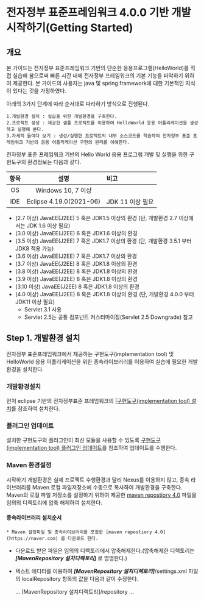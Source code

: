 # 전자정부 표준프레임워크 4.0.0 기반 개발 시작하기(Getting Started)

## 개요

본 가이드는 전자정부 표준프레임워크 기반의 단순한 응용프로그램(HelloWorld)를 직접 실습해 봄으로써 빠른 시간 내에 전자정부 프레임워크의 기본 기능을 파악하기 위하여 제공한다. 본 가이드의 사용자는 java 및 spring framework에 대한 기본적인 지식이 있다는 것을 가정하였다.

아래의 3가지 단계에 따라 순서대로 따라하기 방식으로 진행된다.

    1.개발환경 설치 : 실습을 위한 개발환경을 구축한다.
    2.프로젝트 생성 : 제공한 샘플 프로젝트를 이용하여 HelloWorld 응용 어플리케이션을 생성하고 실행해 본다.
    3.자세히 들여다 보기 : 생성/실행한 프로젝트의 내부 소스코드를 학습하여 전자정부 표준 프레임워크 기반의 응용 어플리케이션 구현의 원리를 이해한다.

전자정부 표준 프레임워크 기반의 Hello World 응용 프로그램 개발 및 실행을 위한 구현도구의 환경정보는 다음과 같다.

| 항목 |          설명           | 비고             |
| :--: | :---------------------: | :--------------- |
|  OS  |   Windows 10, 7 이상    |                  |
| IDE  | Eclipse 4.19.0(2021-06) | JDK 11 이상 필요 |

- (2.7 이상) JavaEE(J2EE) 5 혹은 JDK1.5 이상의 환경 (단, 개발환경 2.7 이상에서는 JDK 1.6 이상 필요)
- (3.0 이상) JavaEE(J2EE) 6 혹은 JDK1.6 이상의 환경
- (3.5 이상) JavaEE(J2EE) 7 혹은 JDK1.7 이상의 환경 (단, 개발환경 3.5.1 부터 JDK8 적용 가능)
- (3.6 이상) JavaEE(J2EE) 7 혹은 JDK1.7 이상의 환경
- (3.7 이상) JavaEE(J2EE) 8 혹은 JDK1.8 이상의 환경
- (3.8 이상) JavaEE(J2EE) 8 혹은 JDK1.8 이상의 환경
- (3.9 이상) JavaEE(J2EE) 8 혹은 JDK1.8 이상의 환경
- (3.10 이상) JavaEE(J2EE) 8 혹은 JDK1.8 이상의 환경
- (4.0 이상) JavaEE(J2EE) 8 혹은 JDK1.8 이상의 환경 (단, 개발환경 4.0.0 부터 JDK11 이상 필요)
  - Servlet 3.1 사용
  - Servlet 2.5는 공통 컴포넌트 커스터마이징(Servlet 2.5 Downgrade) 참고

## Step 1. 개발환경 설치

전자정부 표준프레임워크에서 제공하는 구현도구(implementation tool) 및 HelloWorld 응용 어플리케이션을 위한 종속라이브러리를 이용하여 실습에 필요한 개발환경을 설치한다.

### 개발환경설치

먼저 eclipse 기반의 전자정부표준 프레임워크의 [|구현도구(implementation tool) 설치](https://naver.com)를 참조하여 설치한다.

### 플러그인 업데이트

설치한 구현도구의 플러그인이 최신 모듈을 사용할 수 있도록 [구현도구(implementation tool) 플러그인 업데이트](https://naver.com)를 참조하여 업데이트를 수행한다.

### Maven 환경설정

시작하기 개발환경은 실제 프로젝트 수행환경과 달리 Nexus를 이용하지 않고, 종속 라이브러리를 Maven 로컬 파일저장소에 수동으로 복사하여 개발환경을 구축한다.
Maven의 로컬 파일 저장소를 설정하기 위하여 제공한 [maven repostiory 4.0](https://naver.com) 파일을 임의의 디렉토리에 압축 해제하여 설치한다.

#### 종속라이브러리 설치순서

    * Maven 설정파일 및 종속라이브러리를 포함한 [maven repostiory 4.0](https://naver.com) 를 다운로드 한다.

- 다운로드 받은 파일은 임의의 디렉토리에서 압축해제한다.(압축해제한 디렉토리는 **_[MavenRepository 설치디렉토리]_** 로 명명한다.)
- 텍스트 에디터를 이용하여 **_[MavenRepository 설치디렉토리]_**/settings.xml 파일의 localRepository 항목의 값을 다음과 같이 수정한다.

    <settings>
    ...
    <localRepository> [MavenRepository 설치디렉토리]/repository </localRepository>
    ...
    </settings>
